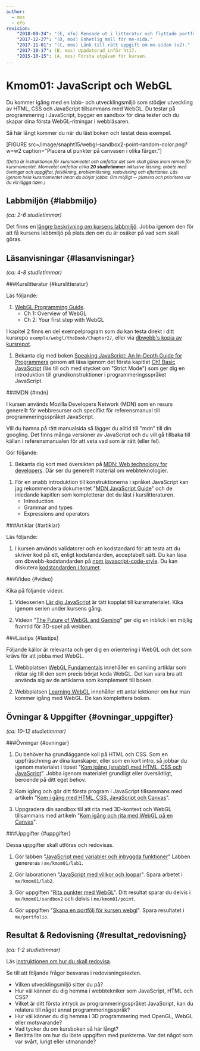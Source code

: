 ```yaml
---
author:
  - mos
  - efo
revision:
    "2018-09-24": "(E, efo) Rensade ut i litteratur och flyttade portfölj längst ner i listan."
    "2017-12-27": "(D, mos) Enhetlig mall för me-sida."
    "2017-11-01": "(C, mos) Länk till rätt uppgift om me-sidan (v2)."
    "2017-10-17": (B, mos) Uppdaterad inför ht17.
    "2015-10-15": (A, mos) Första utgåvan för kursen.
...
```

Kmom01: JavaScript och WebGL
==================================

Du kommer igång med en labb- och utvecklingsmiljö som stödjer utveckling av HTML, CSS och JavaScript tillsammans med WebGL. Du testar på programmering i JavaScript, bygger en sandbox för dina tester och du skapar dina första WebGL-ritningar i webbläsaren.

<!--more-->


Så här långt kommer du när du läst boken och testat dess exempel.

[FIGURE src=/image/snapht15/webgl-sandbox2-point-random-color.png?w=w2 caption="Placera ut punkter på canvasen i olika färger."]



<small><i>(Detta är instruktionen för kursmomentet och omfattar det som skall göras inom ramen för kursmomentet. Momentet omfattar cirka **20 studietimmar** inklusive läsning, arbete med övningar och uppgifter, felsökning, problemlösning, redovisning och eftertanke. Läs igenom hela kursmomentet innan du börjar jobba. Om möjligt -- planera och prioritera var du vill lägga tiden.)</i></small>



Labbmiljön  {#labbmiljo}
---------------------------------

*(ca: 2-6 studietimmar)*

Det finns en [längre beskrivning om kursens labbmiljö](./../installera-labbmiljo). Jobba igenom den för att få kursens labbmiljö på plats.den om du är osäker på vad som skall göras.



Läsanvisningar  {#lasanvisningar}
---------------------------------

*(ca: 4-8 studietimmar)*


###Kurslitteratur  {#kurslitteratur}

Läs följande:

1. [WebGL Programming Guide](kunskap/boken-webgl-programming-guide).
    * Ch 1: Overview of WebGL
    * Ch 2: Your first step with WebGL

I kapitel 2 finns en del exempelprogram som du kan testa direkt i ditt kursrepo `example/webgl/theBook/Chapter2/`, eller via [dbwebb's kopia av kursrepot](webgl/repo/example/webgl/theBook/Chapter2/).

1. Bekanta dig med boken [Speaking JavaScript: An In-Depth Guide for Programmers](kunskap/boken-speaking-javascript) genom att läsa igenom det första kapitlet [Ch1 Basic JavaScript](http://speakingjs.com/es5/ch01.html) (läs till och med stycket om "Strict Mode") som ger dig en introduktion till grundkonstruktioner i programmeringsspråket JavaScript.



###MDN {#mdn}

I kursen används Mozilla Developers Network (MDN) som en resurs generellt för webbresurser och specifikt för referensmanual till programmeringsspråket JavaScript.

Vill du hamna på rätt manualsida så lägger du alltid till "mdn" till din googling. Det finns många versioner av JavaScript och du vill gå tillbaka till källan i referensmanualen för att veta vad som är rätt (eller fel).

Gör följande:

1. Bekanta dig kort med översikten på [MDN: Web technology for developers](https://developer.mozilla.org/en-US/docs/Web). Där ser du generellt material om webbteknologier.

<!-- 1. Bekanta dig specifikt med det som finns under rubriken "JavaScript". Använd minst 10 minuter av din tid för att kika runt och läsa någon av de inledande artiklarna om JavaScript. -->

1. För en snabb introduktion till konstruktionerna i språket JavaScript kan jag rekommendera dokumentet "[MDN JavaScript Guide](https://developer.mozilla.org/en-US/docs/Web/JavaScript/Guide)" och de inledande kapitlen som kompletterar det du läst i kurslitteraturen.
    * Introduction
    * Grammar and types
    * Expressions and operators



###Artiklar {#artiklar}

Läs följande:

1. I kursen används validatorer och en kodstandard för att testa att du skriver kod på ett, enligt kodstandarden, acceptabelt sätt. Du kan läsa om dbwebb-kodstandarden på [npm javascript-code-style](https://www.npmjs.com/package/javascript-style-guide). Du kan diskutera [kodstandarden i forumet](t/6327).

<!--
1. CSS style guide.
-->



###Video  {#video}

Kika på följande videor.

1. Videoserien [Lär dig JavaScript](https://www.youtube.com/playlist?list=PLKtP9l5q3ce_YXUQlr5aAzJ406vSsmeMT) är tätt kopplat till kursmaterialet. Kika igenom serien under kursens gång.

1. Videon "[The Future of WebGL and Gaming](https://www.youtube.com/watch?v=6lnEmAYVziA)" ger dig en inblick i en möjlig framtid för 3D-spel på webben.

<!--
1. Videoserien [Lär dig JavaScript](https://www.youtube.com/playlist?list=PLKtP9l5q3ce-Id4-mxJK1Pi91_7Ob1W-K) är tätt kopplat till kursmaterialet. Kika på de videor som börjar med 1.
-->


<!--
###Föreläsningsmaterial {#slide}

Föreläsningsmaterial finner du i kursrepot under [`slide/01.*`](webgl/repo/slide).
-->



###Lästips {#lastips}

Följande källor är relevanta och ger dig en orientering i WebGL och det som krävs för att jobba med WebGL.

1. Webbplatsen [WebGL Fundamentals](http://webglfundamentals.org/) innehåller en samling artiklar som riktar sig till den som precis börjat koda WebGL. Det kan vara bra att använda sig av de artiklarna som komplement till boken.

1. Webbplatsen [Learning WebGL](http://learningwebgl.com/blog/?page_id=1217) innehåller ett antal lektioner om hur man kommer igång med WebGL. De kan komplettera boken.

<!-- 1. [Khronos Group](https://www.khronos.org/) driver standardisering och utveckling inom OpenGL och WebGL. Vänd dig till deras webbplats för referensmaterial.

1. Du bör redan vara mycket väl insatt i vektorer, matriser och hur de relaterar till 3D-grafik. Vill du fräscha upp minnet så finns det bra resurser i artikelserien om "[Vector Math for 3D Computer Graphics](http://www.dickbaldwin.com/KjellTutorial/KjellVectorTutorialIndex.htm)". -->



Övningar & Uppgifter  {#ovningar_uppgifter}
-------------------------------------------

*(ca: 10-12 studietimmar)*



###Övningar {#ovningar}

1. Du behöver ha grundläggande koll på HTML och CSS. Som en uppfräschning av dina kunskaper, eller som en kort intro, så jobbar du igenom materialet i tipset "[Kom igång (snabbt) med HTML, CSS och JavaScript](coachen/kom-igang-snabbt-med-html-css-och-javascript)". Jobba igenom materialet grundligt eller översiktligt, beroende på ditt eget behov.

1. Kom igång och gör ditt första program i JavaScript tillsammans med artikeln "[Kom i gång med HTML, CSS, JavaScript och Canvas](kunskap/kom-i-gang-med-html-css-javascript-och-canvas)".

2. Uppgradera din sandbox till att rita med 3D-kontext och WebGL tillsammans med artikeln "[Kom igång och rita med WebGL på en Canvas](kunskap/kom-igang-och-rita-med-webgl-pa-en-canvas)".



###Uppgifter {#uppgifter}

Dessa uppgifter skall utföras och redovisas.

1. Gör labben "[JavaScript med variabler och inbyggda funktioner](uppgift/javascript-med-variabler-och-inbyggda-funktioner)"  Labben genereras i `me/kmom01/lab1`.

1. Gör laborationen "[JavaScript med villkor och loopar](uppgift/javascript-med-villkor-och-loopar)". Spara arbetet i `me/kmom01/lab2`.

1. Gör uppgiften "[Rita punkter med WebGL](uppgift/rita-punkter-med-webgl)". Ditt resultat sparar du delvis i `me/kmom01/sandbox2` och delvis i `me/kmom01/point`.

1. Gör uppgiften "[Skapa en portfölj för kursen webgl](uppgift/skapa-en-portfolj-for-kursen-webgl)". Spara resultatet i `me/portfolio`.




Resultat & Redovisning  {#resultat_redovisning}
-----------------------------------------------

*(ca: 1-2 studietimmar)*

Läs [instruktionen om hur du skall redovisa](./../redovisa).

Se till att följande frågor besvaras i redovisningstexten.

* Vilken utvecklingsmiljö sitter du på?
* Hur väl känner du dig hemma i webbtekniker som JavaScript, HTML och CSS?
* Vilket är ditt första intryck av programmeringsspråket JavaScript, kan du relatera till något annat programmeringsspråk?
* Hur väl känner du dig hemma i 3D programmering med OpenGL, WebGL eller motsvarande?
* Vad tycker du om kursboken så här långt?
* Berätta lite om hur du löste uppgiften med punkterna. Var det något som var svårt, lurigt eller utmanande?
